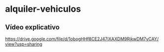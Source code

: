 # alquiler-vehiculos

## Vídeo explicativo

https://drive.google.com/file/d/1obogHHf8CE2J47iXAXDM9RjkwDM7yCAY/view?usp=sharing
